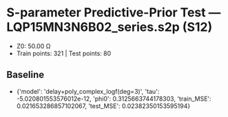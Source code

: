 # S-parameter Predictive-Prior Test — LQP15MN3N6B02_series.s2p (S12)
- Z0: 50.00 Ω
- Train points: 321  |  Test points: 80

## Baseline
- {'model': 'delay+poly_complex_logf(deg=3)', 'tau': -5.020801553576012e-12, 'phi0': 0.3125663744178303, 'train_MSE': 0.021653286857102067, 'test_MSE': 0.02382350153595194}